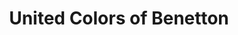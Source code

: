 ---
title: "United Colors of Benetton"
url: /dublin/united-colors-of-benetton-st-stephens-green/
shop: Kleidung
---